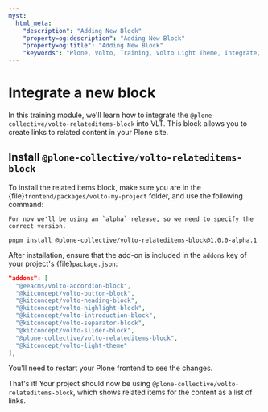 ```yaml
---
myst:
  html_meta:
    "description": "Adding New Block"
    "property=og:description": "Adding New Block"
    "property=og:title": "Adding New Block"
    "keywords": "Plone, Volto, Training, Volto Light Theme, Integrate, block"
---
```


# Integrate a new block

In this training module, we'll learn how to integrate the `@plone-collective/volto-relateditems-block` into VLT. This block allows you to create links to related content in your Plone site.

## Install `@plone-collective/volto-relateditems-block`

To install the related items block, make sure you are in the {file}`frontend/packages/volto-my-project` folder, and use the following command:

```{note}
For now we'll be using an `alpha` release, so we need to specify the correct version.
```

```shell
pnpm install @plone-collective/volto-relateditems-block@1.0.0-alpha.1
```

After installation, ensure that the add-on is included in the `addons` key of your project's {file}`package.json`:

```json
"addons": [
  "@eeacms/volto-accordion-block",
  "@kitconcept/volto-button-block",
  "@kitconcept/volto-heading-block",
  "@kitconcept/volto-highlight-block",
  "@kitconcept/volto-introduction-block",
  "@kitconcept/volto-separator-block",
  "@kitconcept/volto-slider-block",
  "@plone-collective/volto-relateditems-block",
  "@kitconcept/volto-light-theme"
],
```

You'll need to restart your Plone frontend to see the changes.

That's it! Your project should now be using `@plone-collective/volto-relateditems-block`, which shows related items for the content as a list of links.
